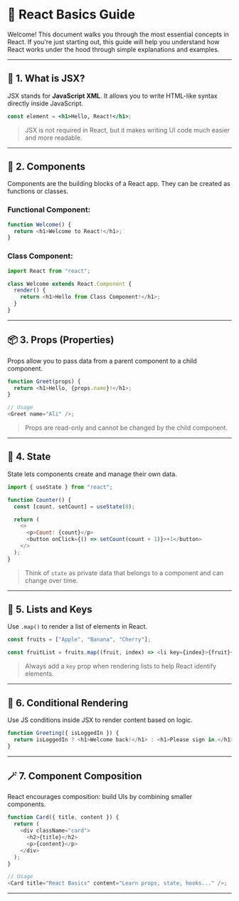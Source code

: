 # 🚀 React Basics Guide

Welcome! This document walks you through the most essential concepts in React. If you're just starting out, this guide will help you understand how React works under the hood through simple explanations and examples.

---

## 📘 1. What is JSX?

JSX stands for **JavaScript XML**. It allows you to write HTML-like syntax directly inside JavaScript.

```jsx
const element = <h1>Hello, React!</h1>;
```

> JSX is not required in React, but it makes writing UI code much easier and more readable.

---

## 🧱 2. Components

Components are the building blocks of a React app. They can be created as functions or classes.

### Functional Component:

```js
function Welcome() {
  return <h1>Welcome to React!</h1>;
}
```

### Class Component:

```js
import React from "react";

class Welcome extends React.Component {
  render() {
    return <h1>Hello from Class Component!</h1>;
  }
}
```

---

## 📦 3. Props (Properties)

Props allow you to pass data from a parent component to a child component.

```js
function Greet(props) {
  return <h1>Hello, {props.name}!</h1>;
}

// Usage
<Greet name="Ali" />;
```

> Props are read-only and cannot be changed by the child component.

---

## 🔁 4. State

State lets components create and manage their own data.

```js
import { useState } from "react";

function Counter() {
  const [count, setCount] = useState(0);

  return (
    <>
      <p>Count: {count}</p>
      <button onClick={() => setCount(count + 1)}>+1</button>
    </>
  );
}
```

> Think of `state` as private data that belongs to a component and can change over time.

---

## 🔢 5. Lists and Keys

Use `.map()` to render a list of elements in React.

```js
const fruits = ["Apple", "Banana", "Cherry"];

const fruitList = fruits.map((fruit, index) => <li key={index}>{fruit}</li>);
```

> Always add a `key` prop when rendering lists to help React identify elements.

---

## 🧠 6. Conditional Rendering

Use JS conditions inside JSX to render content based on logic.

```js
function Greeting({ isLoggedIn }) {
  return isLoggedIn ? <h1>Welcome back!</h1> : <h1>Please sign in.</h1>;
}
```

---

## 🪄 7. Component Composition

React encourages composition: build UIs by combining smaller components.

```js
function Card({ title, content }) {
  return (
    <div className="card">
      <h2>{title}</h2>
      <p>{content}</p>
    </div>
  );
}

// Usage
<Card title="React Basics" content="Learn props, state, hooks..." />;
```

---

